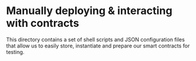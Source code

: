 # Manually deploying & interacting with contracts

This directory contains a set of shell scripts and JSON configuration files that allow us to easily store, instantiate and prepare our smart contracts for testing.

